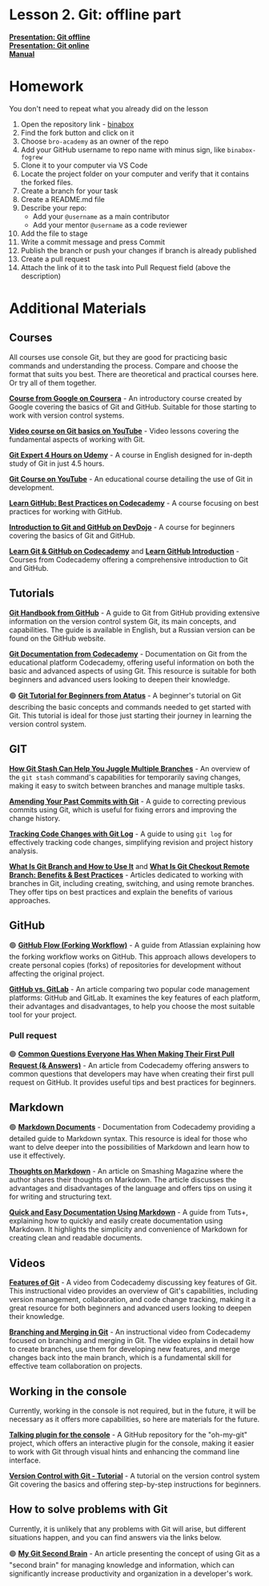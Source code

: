 <!--
**[Video record](https://drive.google.com/file/d/1Tb1lsks43vtdxjWWKCy8kkTLy6X1iRKr/view?usp=drive_link)** <br />
-->

# Lesson 2. Git: offline part

**[Presentation: Git offline](presentations/git-0.pdf)**<br />
**[Presentation: Git online](presentations/git-1.pdf)**<br />
**[Manual](manuals/manual-git.pdf)**<br />

# Homework

You don't need to repeat what you already did on the lesson

1. Open the repository link - [binabox](https://github.com/bro-academy/binabox)
2. Find the fork button and click on it
3. Choose `bro-academy` as an owner of the repo
4. Add your GitHub username to repo name with minus sign, like `binabox-fogrew`
5. Clone it to your computer via VS Code
6. Locate the project folder on your computer and verify that it contains the forked files.
7. Create a branch for your task
8. Create a README.md file
9. Describe your repo:
   * Add your `@username` as a main contributor
   * Add your mentor `@username` as a code reviewer
10. Add the file to stage
11. Write a commit message and press Commit
11. Publish the branch or push your changes if branch is already published
12. Create a pull request
13. Attach the link of it to the task into Pull Request field (above the description)

# Additional Materials

## Courses
All courses use console Git, but they are good for practicing basic commands and understanding the process. Compare and choose the format that suits you best. There are theoretical and practical courses here. Or try all of them together.

**[Course from Google on Coursera](https://www.coursera.org/learn/introduction-git-github)** - An introductory course created by Google covering the basics of Git and GitHub. Suitable for those starting to work with version control systems.

**[Video course on Git basics on YouTube](https://www.youtube.com/watch?v=PEKN8NtBDQ0)** - Video lessons covering the fundamental aspects of working with Git.

**[Git Expert 4 Hours on Udemy](https://www.udemy.com/course/git-expert-4-hours/)** - A course in English designed for in-depth study of Git in just 4.5 hours.

**[Git Course on YouTube](https://www.youtube.com/watch?v=HVsySz-h9r4)** - An educational course detailing the use of Git in development.

**[Learn GitHub: Best Practices on Codecademy](https://www.codecademy.com/learn/learn-github-best-practices?utm_source=ccblog&utm_medium=ccblog&utm_campaign=docs_june_2023&utm_content=docs_course_module)** - A course focusing on best practices for working with GitHub.

**[Introduction to Git and GitHub on DevDojo](https://devdojo.com/course/introduction-to-git-and-github)** - A course for beginners covering the basics of Git and GitHub.

**[Learn Git & GitHub on Codecademy](https://www.codecademy.com/learn/learn-git?utm_source=ccblog&utm_medium=ccblog&utm_campaign=docs_june_2023&utm_content=docs_course_module)** and **[Learn GitHub Introduction](https://www.codecademy.com/learn/learn-github-introduction)** - Courses from Codecademy offering a comprehensive introduction to Git and GitHub.

## Tutorials

**[Git Handbook from GitHub](https://docs.github.com/en/get-started/using-git/about-git)** - A guide to Git from GitHub providing extensive information on the version control system Git, its main concepts, and capabilities. The guide is available in English, but a Russian version can be found on the GitHub website.

**[Git Documentation from Codecademy](https://www.codecademy.com/resources/docs/git)** - Documentation on Git from the educational platform Codecademy, offering useful information on both the basic and advanced aspects of using Git. This resource is suitable for both beginners and advanced users looking to deepen their knowledge.

🟢 **[Git Tutorial for Beginners from Atatus](https://www.atatus.com/blog/git-tutorial-for-beginners/)** - A beginner's tutorial on Git describing the basic concepts and commands needed to get started with Git. This tutorial is ideal for those just starting their journey in learning the version control system.

## GIT

**[How Git Stash Can Help You Juggle Multiple Branches](https://css-irl.info/how-git-stash-can-help-you-juggle-multiple-branches/)** - An overview of the `git stash` command's capabilities for temporarily saving changes, making it easy to switch between branches and manage multiple tasks.

**[Amending Your Past Commits with Git](https://css-irl.info/amending-your-past-commits-with-git/)** - A guide to correcting previous commits using Git, which is useful for fixing errors and improving the change history.

**[Tracking Code Changes with Git Log](https://www.atatus.com/blog/tracking-code-changes-with-git-log/)** - A guide to using `git log` for effectively tracking code changes, simplifying revision and project history analysis.

**[What Is Git Branch and How to Use It](https://www.atatus.com/blog/what-is-git-branch-and-how-to-use-it/)** and **[What Is Git Checkout Remote Branch: Benefits & Best Practices](https://www.atatus.com/blog/what-is-git-checkout-remote-branch-benefits-best-practices/)** - Articles dedicated to working with branches in Git, including creating, switching, and using remote branches. They offer tips on best practices and explain the benefits of various approaches.

## GitHub

🟢 **[GitHub Flow (Forking Workflow)](https://www.atlassian.com/git/tutorials/comparing-workflows/forking-workflow)** - A guide from Atlassian explaining how the forking workflow works on GitHub. This approach allows developers to create personal copies (forks) of repositories for development without affecting the original project.

**[GitHub vs. GitLab](https://www.atatus.com/blog/github-vs-gitlab/)** - An article comparing two popular code management platforms: GitHub and GitLab. It examines the key features of each platform, their advantages and disadvantages, to help you choose the most suitable tool for your project.

### Pull request

🟢 **[Common Questions Everyone Has When Making Their First Pull Request (& Answers)](https://www.codecademy.com/resources/blog/tips-for-first-pull-request-in-github/)** - An article from Codecademy offering answers to common questions that developers may have when creating their first pull request on GitHub. It provides useful tips and best practices for beginners.

## Markdown

🟢 **[Markdown Documents](https://www.codecademy.com/resources/docs/markdown)** - Documentation from Codecademy providing a detailed guide to Markdown syntax. This resource is ideal for those who want to delve deeper into the possibilities of Markdown and learn how to use it effectively.

**[Thoughts on Markdown](https://www.smashingmagazine.com/2022/02/thoughts-on-markdown/)** - An article on Smashing Magazine where the author shares their thoughts on Markdown. The article discusses the advantages and disadvantages of the language and offers tips on using it for writing and structuring text.

**[Quick and Easy Documentation Using Markdown](https://webdesign.tutsplus.com/quick-and-easy-documentation-using-markdown--webdesign-8163a)** - A guide from Tuts+, explaining how to quickly and easily create documentation using Markdown. It highlights the simplicity and convenience of Markdown for creating clean and readable documents.

## Videos

**[Features of Git](https://www.codecademy.com/resources/videos/developer-tools/features-of-git)** - A video from Codecademy discussing key features of Git. This instructional video provides an overview of Git's capabilities, including version management, collaboration, and code change tracking, making it a great resource for both beginners and advanced users looking to deepen their knowledge.

**[Branching and Merging in Git](https://www.codecademy.com/resources/videos/developer-tools/branching-and-merging-in-git)** - An instructional video from Codecademy focused on branching and merging in Git. The video explains in detail how to create branches, use them for developing new features, and merge changes back into the main branch, which is a fundamental skill for effective team collaboration on projects.

## Working in the console
Currently, working in the console is not required, but in the future, it will be necessary as it offers more capabilities, so here are materials for the future.

**[Talking plugin for the console](https://github.com/arialdomartini/oh-my-git)** - A GitHub repository for the "oh-my-git" project, which offers an interactive plugin for the console, making it easier to work with Git through visual hints and enhancing the command line interface.

**[Version Control with Git - Tutorial](https://devdojo.com/guide/git/version-vontrol)** - A tutorial on the version control system Git covering the basics and offering step-by-step instructions for beginners.

## How to solve problems with Git
Currently, it is unlikely that any problems with Git will arise, but different situations happen, and you can find answers via the links below.

🟢 **[My Git Second Brain](https://itnext.io/my-git-second-brain-d962163e86fa)** - An article presenting the concept of using Git as a "second brain" for managing knowledge and information, which can significantly increase productivity and organization in a developer's work.

